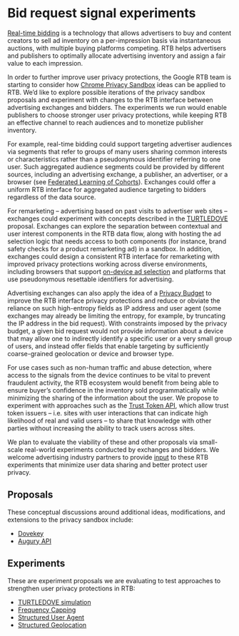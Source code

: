 Bid request signal experiments
==============================

[Real-time bidding](https://en.wikipedia.org/wiki/Real-time_bidding) is a
technology that allows advertisers to buy and content creators to sell ad
inventory on a per-impression basis via instantaneous auctions, with multiple
buying platforms competing. RTB helps advertisers and publishers to optimally
allocate advertising inventory and assign a fair value to each impression.

In order to further improve user privacy protections, the Google RTB team is
starting to consider how
[Chrome Privacy Sandbox](https://www.chromium.org/Home/chromium-privacy/privacy-sandbox)
ideas can be applied to RTB. We’d like to explore possible iterations of the privacy 
sandbox proposals and experiment with changes to the RTB interface between 
advertising exchanges and bidders. The experiments we run would enable publishers 
to choose stronger user privacy protections, while keeping RTB an effective channel 
to reach audiences and to monetize publisher inventory. 

For example, real-time bidding could support targeting advertiser audiences via
segments that refer to groups of many users sharing common interests or
characteristics rather than a pseudonymous identifier referring to one user.
Such aggregated audience segments could be provided by different sources,
including an advertising exchange, a publisher, an advertiser, or a browser
(see [Federated Learning of Cohorts](https://github.com/jkarlin/floc)).
Exchanges could offer a uniform RTB interface for aggregated audience targeting
to bidders regardless of the data source.

For remarketing – advertising based on past visits to advertiser web sites – 
exchanges could experiment with concepts described in the
[TURTLEDOVE](https://github.com/michaelkleber/turtledove) proposal. Exchanges
can explore the separation between contextual and user interest components in
the RTB data flow, along with hosting the ad selection logic that needs access
to both components (for instance, brand safety checks for a product remarketing
ad) in a sandbox. In addition, exchanges could design a consistent RTB
interface for remarketing with improved privacy protections working across
diverse environments, including browsers that support
[on-device ad selection](https://github.com/michaelkleber/turtledove)
and platforms that use pseudonymous resettable identifiers for advertising.

Advertising exchanges can also apply the idea of a
[Privacy Budget](https://github.com/bslassey/privacy-budget) to improve the RTB
interface privacy protections and reduce or obviate the reliance on such
high-entropy fields as IP address and user agent (some exchanges may already be
limiting the entropy, for example, by truncating the IP address in the bid
request). With constraints imposed by the privacy budget, a given bid request
would not provide information about a device that may allow one to indirectly
identify a specific user or a very small group of users, and instead offer
fields that enable targeting by sufficiently coarse-grained geolocation or
device and browser type. 

For use cases such as non-human traffic and abuse detection, where access to
the signals from the device continues to be vital to prevent fraudulent
activity, the RTB ecosystem would benefit from being able to ensure buyer’s
confidence in the inventory sold programmatically while minimizing the
sharing of the information about the user. We propose to experiment with
approaches such as the
[Trust Token API](https://github.com/WICG/trust-token-api), which allow trust
token issuers – i.e. sites with user interactions that can indicate high
likelihood of real and valid users – to share that knowledge with other parties
without increasing the ability to track users across sites.

We plan to evaluate the viability of these and other proposals via small-scale
real-world experiments conducted by exchanges and bidders. We welcome
advertising industry partners to provide
[input](https://github.com/google/rtb-experimental/issues) to these RTB
experiments that minimize user data sharing and better protect user privacy.

## Proposals

These conceptual discussions around additional ideas, modifications, and extensions to the privacy sandbox include:
 
* [Dovekey](proposals/dovekey)
* [Augury API](proposals/augury)
 
## Experiments

These are experiment proposals we are evaluating to test approaches to strengthen user privacy protections in RTB:

* [TURTLEDOVE simulation](experiments/turtledove-simulation)
* [Frequency Capping](experiments/frequency-capping)
* [Structured User Agent](experiments/structured-ua)
* [Structured Geolocation](experiments/structured-geo)

